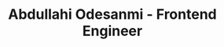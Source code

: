 ---
title: Abdullahi Odesanmi - Frontend Engineer
description: Frontend Engineer focused on building beautiful and functional user interfaces.
header: Abdullahi Odesanmi
brief: Frontend Engineer focused on building beautiful and functional user interfaces. Specializing in Vue, Nuxt, TypeScript and other web technologies. - ganbaru (頑張る)
pillText: Available for new projects
pillColor: bg-blue-500
links:
    -   name: hugeicons:github
        link: https://github.com/realabdullah
    -   name: hugeicons:linkedin-02
        link: https://www.linkedin.com/in/abdullahiodesanmi/
    -   name: hugeicons:mail-at-sign-02
        link: mailto:abdulodesanmi@gmail.com
    -   name: hugeicons:new-twitter
        link: https://x.com/_realabd
---